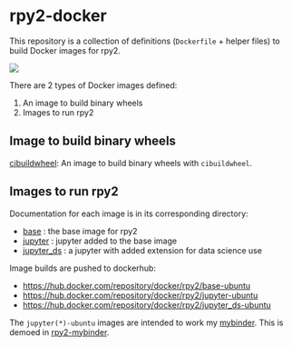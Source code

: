 # rpy2-docker

This repository is a collection of definitions (`Dockerfile` + helper
files) to build Docker images for rpy2.

![](https://github.com/rpy2/rpy2-docker/workflows/Docker%20Image%20CI/badge.svg)

There are 2 types of Docker images defined:
1. An image to build binary wheels
2. Images to run rpy2

## Image to build binary wheels

[cibuildwheel](cibuildhweel/README.md): An image to build binary wheels with
`cibuildwheel`.

## Images to run rpy2

Documentation for each image is in its corresponding directory:
- [base](base/README.md) : the base image for rpy2
- [jupyter](jupyter/README.md) : jupyter added to the base image
- [jupyter_ds](jupyter_ds/README.md) : a jupyter with added extension for data science use

Image builds are pushed to dockerhub:
- https://hub.docker.com/repository/docker/rpy2/base-ubuntu
- https://hub.docker.com/repository/docker/rpy2/jupyter-ubuntu
- https://hub.docker.com/repository/docker/rpy2/jupyter_ds-ubuntu

The `jupyter(*)-ubuntu` images are intended to work my [mybinder](https://mybinder.org).
This is demoed in [rpy2-mybinder](https://github.com/rpy2/rpy2-mybinder).
